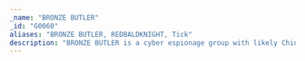```yaml
---
_name: "BRONZE BUTLER"
_id: "G0060"
aliases: "BRONZE BUTLER, REDBALDKNIGHT, Tick"
description: "BRONZE BUTLER is a cyber espionage group with likely Chinese origins that has been active since at least 2008. The group primarily targets Japanese organizations, particularly those in government, biotechnology, electronics manufacturing, and industrial chemistry."
---
```

